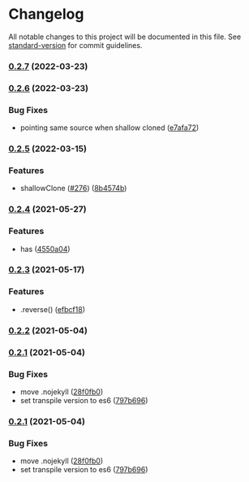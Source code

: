 # Changelog

All notable changes to this project will be documented in this file. See [standard-version](https://github.com/conventional-changelog/standard-version) for commit guidelines.

### [0.2.7](https://github.com/Paosder/vector-map/compare/v0.2.6...v0.2.7) (2022-03-23)

### [0.2.6](https://github.com/Paosder/vector-map/compare/v0.2.5...v0.2.6) (2022-03-23)


### Bug Fixes

* pointing same source when shallow cloned ([e7afa72](https://github.com/Paosder/vector-map/commit/e7afa722aabad1ee775c42a93b5d72df3503910d))

### [0.2.5](https://github.com/Paosder/vector-map/compare/v0.2.4...v0.2.5) (2022-03-15)


### Features

* shallowClone ([#276](https://github.com/Paosder/vector-map/issues/276)) ([8b4574b](https://github.com/Paosder/vector-map/commit/8b4574b6c0a0a6e289275ad9f996106855553141))

### [0.2.4](https://github.com/Paosder/vector-map/compare/v0.2.3...v0.2.4) (2021-05-27)


### Features

* has ([4550a04](https://github.com/Paosder/vector-map/commit/4550a0402cf96de76a03ce1535bf90f64d4a22b4))

### [0.2.3](https://github.com/Paosder/vector-map/compare/v0.2.2...v0.2.3) (2021-05-17)


### Features

* .reverse() ([efbcf18](https://github.com/Paosder/vector-map/commit/efbcf180952b4497e52b0aaffd75ef875fa23742))

### [0.2.2](https://github.com/Paosder/vector-map/compare/v0.2.1...v0.2.2) (2021-05-04)

### [0.2.1](https://github.com/Paosder/vector-map/compare/v0.2.0...v0.2.1) (2021-05-04)


### Bug Fixes

* move .nojekyll ([28f0fb0](https://github.com/Paosder/vector-map/commit/28f0fb0d4cb6a6e46c579c55922078288387aec4))
* set transpile version to es6 ([797b696](https://github.com/Paosder/vector-map/commit/797b696acaebe93432bc5bb4eed791f3414a9728))

### [0.2.1](https://github.com/Paosder/vector-map/compare/v0.2.0...v0.2.1) (2021-05-04)


### Bug Fixes

* move .nojekyll ([28f0fb0](https://github.com/Paosder/vector-map/commit/28f0fb0d4cb6a6e46c579c55922078288387aec4))
* set transpile version to es6 ([797b696](https://github.com/Paosder/vector-map/commit/797b696acaebe93432bc5bb4eed791f3414a9728))
